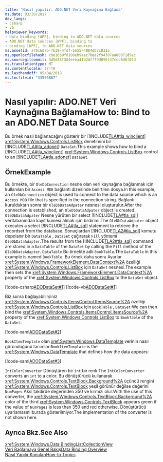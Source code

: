 ```yaml
---
title: 'Nasıl yapılır: ADO.NET Veri Kaynağına Bağlama'
ms.date: 03/30/2017
dev_langs:
- csharp
- vb
helpviewer_keywords:
- data binding [WPF], binding to ADO.NET data sources
- ADO.NET data sources [WPF], binding to
- binding [WPF], to ADO.NET data sources
ms.assetid: a70c6d7b-7b38-4fdf-b655-4804db7c8315
ms.openlocfilehash: c9e16b9fd100eb9aec7bee2f94307aa80371d5ec
ms.sourcegitcommit: 3d5d33f384eeba41b2dff79d096f47ccc8d8f03d
ms.translationtype: MT
ms.contentlocale: tr-TR
ms.lasthandoff: 05/04/2018
ms.locfileid: "33556867"
---
```

# <a name="how-to-bind-to-an-adonet-data-source"></a><span data-ttu-id="464c1-102">Nasıl yapılır: ADO.NET Veri Kaynağına Bağlama</span><span class="sxs-lookup"><span data-stu-id="464c1-102">How to: Bind to an ADO.NET Data Source</span></span>
<span data-ttu-id="464c1-103">Bu örnek nasıl bağlanacağını gösterir bir [!INCLUDE[TLA#tla_winclient](../../../../includes/tlasharptla-winclient-md.md)] <xref:System.Windows.Controls.ListBox> denetimini bir [!INCLUDE[TLA#tla_adonet](../../../../includes/tlasharptla-adonet-md.md)] `DataSet`.</span><span class="sxs-lookup"><span data-stu-id="464c1-103">This example shows how to bind a [!INCLUDE[TLA#tla_winclient](../../../../includes/tlasharptla-winclient-md.md)] <xref:System.Windows.Controls.ListBox> control to an [!INCLUDE[TLA#tla_adonet](../../../../includes/tlasharptla-adonet-md.md)] `DataSet`.</span></span>  
  
## <a name="example"></a><span data-ttu-id="464c1-104">Örnek</span><span class="sxs-lookup"><span data-stu-id="464c1-104">Example</span></span>  
 <span data-ttu-id="464c1-105">Bu örnekte, bir `OleDbConnection` nesne olan veri kaynağına bağlanmak için kullanılan bir `Access MDB` bağlantı dizesinde belirtilen dosya.</span><span class="sxs-lookup"><span data-stu-id="464c1-105">In this example, an `OleDbConnection` object is used to connect to the data source which is an `Access MDB` file that is specified in the connection string.</span></span> <span data-ttu-id="464c1-106">Bağlantı kurulduktan sonra bir `OleDbDataAdpater` nesnesi oluşturulur.</span><span class="sxs-lookup"><span data-stu-id="464c1-106">After the connection is established, an `OleDbDataAdpater` object is created.</span></span> <span data-ttu-id="464c1-107">`OleDbDataAdpater` Nesne yürüten bir select [!INCLUDE[TLA#tla_sql](../../../../includes/tlasharptla-sql-md.md)] veritabanından kayıt kümesi almak için bildirimi.</span><span class="sxs-lookup"><span data-stu-id="464c1-107">The `OleDbDataAdpater` object executes a select [!INCLUDE[TLA#tla_sql](../../../../includes/tlasharptla-sql-md.md)] statement to retrieve the recordset from the database.</span></span> <span data-ttu-id="464c1-108">Sonuçlardan [!INCLUDE[TLA2#tla_sql](../../../../includes/tla2sharptla-sql-md.md)] komutu depolanır bir `DataTable` , `DataSet` çağırarak `Fill` yöntemi `OleDbDataAdapter`.</span><span class="sxs-lookup"><span data-stu-id="464c1-108">The results from the [!INCLUDE[TLA2#tla_sql](../../../../includes/tla2sharptla-sql-md.md)] command are stored in a `DataTable` of the `DataSet` by calling the `Fill` method of the `OleDbDataAdapter`.</span></span> <span data-ttu-id="464c1-109">`DataTable` Bu örnekte adlı `BookTable`.</span><span class="sxs-lookup"><span data-stu-id="464c1-109">The `DataTable` in this example is named `BookTable`.</span></span> <span data-ttu-id="464c1-110">Bu örnek daha sonra Ayarlar <xref:System.Windows.FrameworkElement.DataContext%2A> özelliği <xref:System.Windows.Controls.ListBox> için `DataSet` nesnesi.</span><span class="sxs-lookup"><span data-stu-id="464c1-110">The example then sets the <xref:System.Windows.FrameworkElement.DataContext%2A> property of the <xref:System.Windows.Controls.ListBox> to the `DataSet` object.</span></span>  
  
 [!code-csharp[ADODataSet#1](../../../../samples/snippets/csharp/VS_Snippets_Wpf/ADODataSet/CSharp/Window1.xaml.cs#1)]
 [!code-vb[ADODataSet#1](../../../../samples/snippets/visualbasic/VS_Snippets_Wpf/ADODataSet/VisualBasic/Window1.xaml.vb#1)]  
  
 <span data-ttu-id="464c1-111">Biz sonra bağlayabilirsiniz <xref:System.Windows.Controls.ItemsControl.ItemsSource%2A> özelliği <xref:System.Windows.Controls.ListBox> için `BookTable` , `DataSet`:</span><span class="sxs-lookup"><span data-stu-id="464c1-111">We can then bind the <xref:System.Windows.Controls.ItemsControl.ItemsSource%2A> property of the <xref:System.Windows.Controls.ListBox> to `BookTable` of the `DataSet`:</span></span>  
  
 [!code-xaml[ADODataSet#2](../../../../samples/snippets/csharp/VS_Snippets_Wpf/ADODataSet/CSharp/Window1.xaml#2)]  
  
 <span data-ttu-id="464c1-112">`BookItemTemplate` olan <xref:System.Windows.DataTemplate> verinin nasıl göründüğünü tanımlar:</span><span class="sxs-lookup"><span data-stu-id="464c1-112">`BookItemTemplate` is the <xref:System.Windows.DataTemplate> that defines how the data appears:</span></span>  
  
 [!code-xaml[ADODataSet#3](../../../../samples/snippets/csharp/VS_Snippets_Wpf/ADODataSet/CSharp/Window1.xaml#3)]  
  
 <span data-ttu-id="464c1-113">`IntColorConverter` Dönüştüren bir `int` bir renk.</span><span class="sxs-lookup"><span data-stu-id="464c1-113">The `IntColorConverter` converts an `int` to a color.</span></span> <span data-ttu-id="464c1-114">Bu dönüştürücü kullanarak <xref:System.Windows.Controls.TextBlock.Background%2A> üçüncü rengini <xref:System.Windows.Controls.TextBlock> yeşil görünür değilse değerini `NumPages` Aksi takdirde değerinden 350 ve kırmızı olur.</span><span class="sxs-lookup"><span data-stu-id="464c1-114">With the use of this converter, the <xref:System.Windows.Controls.TextBlock.Background%2A> color of the third <xref:System.Windows.Controls.TextBlock> appears green if the value of `NumPages` is less than 350 and red otherwise.</span></span> <span data-ttu-id="464c1-115">Dönüştürücü uyarlamasını burada gösterilmiyor.</span><span class="sxs-lookup"><span data-stu-id="464c1-115">The implementation of the converter is not shown here.</span></span>  
  
## <a name="see-also"></a><span data-ttu-id="464c1-116">Ayrıca Bkz.</span><span class="sxs-lookup"><span data-stu-id="464c1-116">See Also</span></span>  
 <xref:System.Windows.Data.BindingListCollectionView>  
 [<span data-ttu-id="464c1-117">Veri Bağlamaya Genel Bakış</span><span class="sxs-lookup"><span data-stu-id="464c1-117">Data Binding Overview</span></span>](../../../../docs/framework/wpf/data/data-binding-overview.md)  
 [<span data-ttu-id="464c1-118">Nasıl Yapılır Konuları</span><span class="sxs-lookup"><span data-stu-id="464c1-118">How-to Topics</span></span>](../../../../docs/framework/wpf/data/data-binding-how-to-topics.md)

